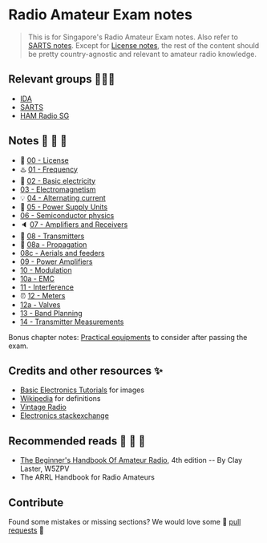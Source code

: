 # Radio Amateur Exam notes

> This is for Singapore's Radio Amateur Exam notes. Also refer to [SARTS notes](http://www.sarts.org.sg/rae/studyrae.html). Except for [License notes](00_license.md), the rest of the content should be pretty country-agnostic and relevant to amateur radio knowledge.

## Relevant groups :couple::two_women_holding_hands::two_men_holding_hands:

- [IDA](https://www.ida.gov.sg/)
- [SARTS](http://www.sarts.org.sg/)
- [HAM Radio SG](https://www.facebook.com/groups/232268357146272/)

## Notes :page_facing_up: :bookmark_tabs: :page_with_curl:

- :page_facing_up: [00 - License](00_license.md)
- :hotsprings: [01 - Frequency](01_frequency.md)
- :battery: [02 - Basic electricity](02_basic_electricity.md)
- [03 - Electromagnetism](03_electromagnetism.md)
- :bulb: [04 - Alternating current](04_alternating_current.md)
- :electric_plug: [05 - Power Supply Units](50_power_supply_units.md)
- [06 - Semiconductor physics](06_semiconductor_physics.md)
- :speaker: [07 - Amplifiers and Receivers](07_amplifiers_receivers.md)
- :satellite: [08 - Transmitters](08_transmitters.md)
- :dash: [08a - Propagation](08a_propagation.md)
- [08c - Aerials and feeders](08c_aerials_feeders.md)
- [09 - Power Amplifiers](09_power_amplifier.md)
- [10 - Modulation](10_modulation.md)
- [10a - EMC](10a_emc.md)
- [11 - Interference](11_interference.md)
- :alarm_clock: [12 - Meters](12_meters.md)
- [12a - Valves](12a_valves.md)
- [13 - Band Planning](13_band_planning.md)
- [14 - Transmitter Measurements](14_transmitter_measurements.md)

Bonus chapter notes: [Practical equipments](15_equipments.md) to consider after passing the exam.

## Credits and other resources :sparkles:

- [Basic Electronics Tutorials](http://www.electronics-tutorials.ws/) for images
- [Wikipedia](https://en.wikipedia.org/wiki/Main_Page) for definitions
- [Vintage Radio](http://www.vintage-radio.com/)
- [Electronics stackexchange](https://electronics.stackexchange.com)

## Recommended reads :closed_book: :green_book: :blue_book:
- [The Beginner's Handbook Of Amateur Radio](http://www.amazon.com/Beginners-Handbook-Amateur-Radio/dp/0071361871), 4th edition -- By Clay Laster, W5ZPV
- The ARRL Handbook for Radio Amateurs

## Contribute

Found some mistakes or missing sections? We would love some :sparkling_heart: [pull requests](https://help.github.com/articles/using-pull-requests/) :sparkling_heart:
